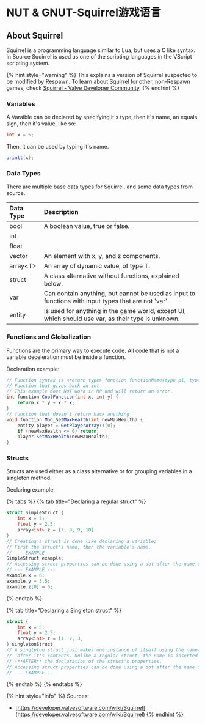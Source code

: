 # NUT & GNUT-Squirrel游戏语言

## About Squirrel

Squirrel is a programming language similar to Lua, but uses a C like syntax. In Source Squirrel is used as one of the scripting languages in the VScript scripting system.

{% hint style="warning" %}
This explains a version of Squirrel suspected to be modified by Respawn. To learn about Squirrel for other, non-Respawn games, check [Squirrel - Valve Developer Community](https://developer.valvesoftware.com/wiki/Squirrel).
{% endhint %}

### Variables

A Varaible can be declared by specifying it's type, then it's name, an equals sign, then it's value, like so:

```csharp
int x = 5;
```

Then, it can be used by typing it's name.

```csharp
printt(x);
```

### Data Types

There are multiple base data types for Squirrel, and some data types from source.

| Data Type | Description |
| :--- | :--- |
| bool | A boolean value, true or false. |
| int |  |
| float |  |
| vector | An element with x, y, and z components. |
| array&lt;T&gt; | An array of dynamic value, of type T. |
| struct | A class alternative without functions, explained below. |
| var | Can contain anything, but cannot be used as input to functions with input types that are not 'var'. |
| entity | Is used for anything in the game world, except UI, which should use var, as their type is unknown. |

### Functions and Globalization

Functions are the primary way to execute code. All code that is not a variable deceleration must be inside a function.

Declaration example:

```csharp
// Function syntax is <return type> function functionName(type p1, type p2)
// Function that gives back an int
// This example does NOT work in MP and will return an error.
int function CoolFunction(int x, int y) {
    return x * y + x * x;
}
// function that doesn't return back anything
void function Mod_SetMaxHealth(int newMaxHealth) {
    entity player = GetPlayerArray()[0];
    if (newMaxHealth <= 0) return;
    player.SetMaxHealth(newMaxHealth);
}
```

### Structs

Structs are used either as a class alternative or for grouping variables in a singleton method.

Declaring example:

{% tabs %}
{% tab title="Declaring a regular struct" %}
```csharp
struct SimpleStruct {
    int x = 5;
    float y = 2.5;
    array<int> z = [7, 8, 9, 10]
}
// Creating a struct is done like declaring a variable;
// First the struct's name, then the variable's name.
// --- EXAMPLE ---
SimpleStruct example;
// Accessing struct properties can be done using a dot after the name of the instance.
// --- EXAMPLE ---
example.x = 6; 
example.y = 3.5;
example.z[0] = 6;
```
{% endtab %}

{% tab title="Declaring a Singleton struct" %}
```csharp
struct {
    int x = 5;
    float y = 2.5;
    array<int> z = [1, 2, 3,
} singletonStruct
// A singleton struct just makes one instance of itself using the name-
// -after it's contents. Unlike a regular struct, the name is inserted-
// -**AFTER** the declaration of the struct's properties.
// Accessing struct properties can be done using a dot after the name of the struct.
// --- EXAMPLE ---
```
{% endtab %}
{% endtabs %}

{% hint style="info" %}
Sources:

* [https://developer.valvesoftware.com/wiki/Squirrel](https://developer.valvesoftware.com/wiki/Squirrel)
{% endhint %}

